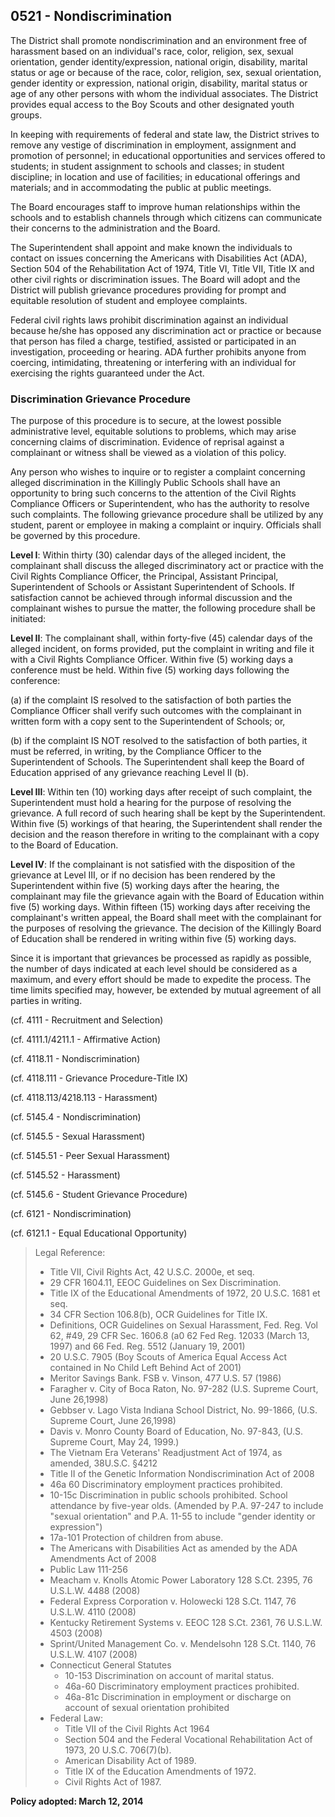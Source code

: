 ## 0521 - Nondiscrimination

The District shall promote nondiscrimination and an environment free of harassment based on an individual's race, color, religion, sex, sexual orientation, gender identity/expression, national origin, disability, marital status or age or because of the race, color, religion, sex, sexual orientation, gender identity or expression, national origin, disability, marital status or age of any other persons with whom the individual associates. The District provides equal access to the Boy Scouts and other designated youth groups.

In keeping with requirements of federal and state law, the District strives to remove any vestige of discrimination in employment, assignment and promotion of personnel; in educational opportunities and services offered to students; in student assignment to schools and classes; in student discipline; in location and use of facilities; in educational offerings and materials; and in accommodating the public at public meetings.

The Board encourages staff to improve human relationships within the schools and to establish channels through which citizens can communicate their concerns to the administration and the Board.

The Superintendent shall appoint and make known the individuals to contact on issues concerning the Americans with Disabilities Act (ADA), Section 504 of the Rehabilitation Act of 1974, Title VI, Title VII, Title IX and other civil rights or discrimination issues.  The Board will adopt and the District will publish grievance procedures providing for prompt and equitable resolution of student and employee complaints.

Federal civil rights laws prohibit discrimination against an individual because he/she has opposed any discrimination act or practice or because that person has filed a charge, testified, assisted or participated in an investigation, proceeding or hearing. ADA further prohibits anyone from coercing, intimidating, threatening or interfering with an individual for exercising the rights guaranteed under the Act.

### Discrimination Grievance Procedure

The purpose of this procedure is to secure, at the lowest possible administrative level, equitable solutions to problems, which may arise concerning claims of discrimination.  Evidence of reprisal against a complainant or witness shall be viewed as a violation of this policy.

Any person who wishes to inquire or to register a complaint concerning alleged discrimination in the Killingly Public Schools shall have an opportunity to bring such concerns to the attention of the Civil Rights Compliance Officers or Superintendent, who has the authority to resolve such complaints. The following grievance procedure shall be utilized by any student, parent or employee in making a complaint or inquiry. Officials shall be governed by this procedure.

**Level I**:  Within thirty (30) calendar days of the alleged incident, the complainant shall discuss the alleged discriminatory act or practice with the Civil Rights Compliance Officer, the Principal, Assistant Principal, Superintendent of Schools or Assistant Superintendent of Schools. If satisfaction cannot be achieved through informal discussion and the complainant wishes to pursue the matter, the following procedure shall be initiated:

**Level II**:  The complainant shall, within forty-five (45) calendar days of the alleged incident, on forms provided, put the complaint in writing and file it with a Civil Rights Compliance Officer. Within five (5) working days a conference must be held.  Within five (5) working days following the conference:

(a)  if the complaint IS resolved to the satisfaction of both parties the Compliance Officer shall verify such outcomes with the complainant in written form with a copy sent to the Superintendent of Schools; or,

(b)  if the complaint IS NOT resolved to the satisfaction of both parties, it must be referred, in writing, by the Compliance Officer to the Superintendent of Schools.  The Superintendent shall keep the Board of Education apprised of any grievance reaching Level II (b).

**Level III**:  Within ten (10) working days after receipt of such complaint, the Superintendent must hold a hearing for the purpose of resolving the grievance.  A full record of such hearing shall be kept by the Superintendent.  Within five (5) workings of that hearing, the Superintendent shall render the decision and the reason therefore in writing to the complainant with a copy to the Board of Education.

**Level IV**:  If the complainant is not satisfied with the disposition of the grievance at Level III, or if no decision has been rendered by the Superintendent within five (5) working days after the hearing, the complainant may file the grievance again with the Board of Education within five (5) working days.  Within fifteen (15) working days after receiving the complainant's written appeal, the Board shall meet with the complainant for the purposes of resolving the grievance.  The decision of the Killingly Board of Education shall be rendered in writing within five (5) working days.

Since it is important that grievances be processed as rapidly as possible, the number of days indicated at each level should be considered as a maximum, and every effort should be made to expedite the process.  The time limits specified may, however, be extended by mutual agreement of all parties in writing.

(cf. 4111 - Recruitment and Selection)

(cf. 4111.1/4211.1 - Affirmative Action)

(cf. 4118.11 - Nondiscrimination)

(cf. 4118.111 - Grievance Procedure-Title IX)

(cf. 4118.113/4218.113 - Harassment)

(cf. 5145.4 - Nondiscrimination)

(cf. 5145.5 - Sexual Harassment)

(cf. 5145.51 - Peer Sexual Harassment)

(cf. 5145.52 - Harassment)

(cf. 5145.6 - Student Grievance Procedure)

(cf. 6121 - Nondiscrimination)

(cf. 6121.1 - Equal Educational Opportunity)

> Legal Reference:
> 
> * Title VII, Civil Rights Act, 42 U.S.C. 2000e, et seq.
> * 29 CFR 1604.11, EEOC Guidelines on Sex Discrimination.
> * Title IX of the Educational Amendments of 1972, 20 U.S.C. 1681 et seq.
> * 34 CFR Section 106.8(b), OCR Guidelines for Title IX.
> * Definitions, OCR Guidelines on Sexual Harassment, Fed. Reg. Vol 62, #49, 29 CFR Sec. 1606.8 (a0 62 Fed Reg. 12033 (March 13, 1997) and 66 Fed. Reg. 5512 (January 19, 2001)
> * 20 U.S.C. 7905 (Boy Scouts of America Equal Access Act contained in No Child Left Behind Act of 2001)
> * Meritor Savings Bank. FSB v. Vinson, 477 U.S. 57 (1986)
> * Faragher v. City of Boca Raton, No. 97-282 (U.S. Supreme Court, June 26,1998)
> * Gebbser v. Lago Vista Indiana School District, No. 99-1866, (U.S. Supreme Court, June 26,1998)
> * Davis v. Monro County Board of Education, No. 97-843, (U.S. Supreme Court, May 24, 1999.)
> * The Vietnam Era Veterans' Readjustment Act of 1974, as amended, 38U.S.C. §4212
> * Title II of the Genetic Information Nondiscrimination Act of 2008
> * 46a 60 Discriminatory employment practices prohibited.
> * 10-15c Discrimination in public schools prohibited. School attendance by five-year olds. (Amended by P.A. 97-247 to include "sexual orientation" and P.A. 11-55 to include "gender identity or expression")
> * 17a-101 Protection of children from abuse.
> * The Americans with Disabilities Act as amended by the ADA Amendments Act of 2008
> * Public Law 111-256
> * Meacham v. Knolls Atomic Power Laboratory 128 S.Ct. 2395, 76 U.S.L.W. 4488 (2008)
> * Federal Express Corporation v. Holowecki 128 S.Ct. 1147, 76 U.S.L.W. 4110 (2008)
> * Kentucky Retirement Systems v. EEOC 128 S.Ct. 2361, 76 U.S.L.W. 4503 (2008)
> * Sprint/United Management Co. v. Mendelsohn 128 S.Ct. 1140, 76 U.S.L.W. 4107 (2008)
> * Connecticut General Statutes
>   * 10-153 Discrimination on account of marital status.
>   * 46a-60 Discriminatory employment practices prohibited.
>   * 46a-81c Discrimination in employment or discharge on account of sexual orientation prohibited
> * Federal Law:
>   * Title VII of the Civil Rights Act 1964
>   * Section 504 and the Federal Vocational Rehabilitation Act of 1973, 20 U.S.C. 706(7)(b).
>   * American Disability Act of 1989.
>   * Title IX of the Education Amendments of 1972.
>   * Civil Rights Act of 1987.

**Policy adopted: March 12, 2014**
